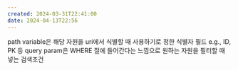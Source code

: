 ```yaml
---
created: 2024-03-31T22:41:00
date: 2024-04-13T22:56
---
```

path variable은 해당 자원을 uri에서 식별할 때 사용하기로 정한 식별자 필드 e.g., ID, PK 등
query param은 WHERE 절에 들어간다는 느낌으로 원하는 자원을 필터할 때 넣는 검색조건